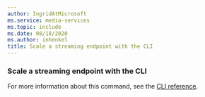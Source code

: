 ```yaml
---
author: IngridAtMicrosoft
ms.service: media-services
ms.topic: include
ms.date: 08/18/2020
ms.author: inhenkel
title: Scale a streaming endpoint with the CLI
---
```


### Scale a streaming endpoint with the CLI

For more information about this command, see the [CLI reference](/cli/azure/ams/streaming-endpoint?view=azure-cli-latest&preserve-view=true#az-ams-streaming-endpoint-scale).
